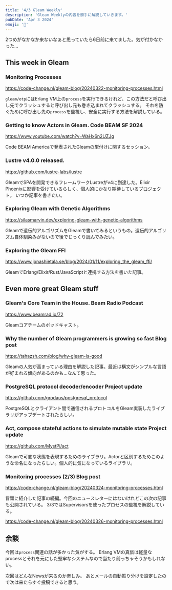 ```yaml
---
title: '4/3 Gleam Weekly'
description: 'Gleam Weeklyの内容を勝手に解説していきます。'
pubDate: 'Apr 3 2024'
emoji: '🦊'
---
```


2つめがなかなか来ないなぁと思っていたら6日前に来てました。気が付かなかった...

## This week in Gleam

### Monitoring Processes

https://code-change.nl/gleam-blog/20240322-monitoring-processes.html

`gleam/otp`にはErlang VM上の`process`を実行できるけれど、この方法だと呼び出し先でクラッシュすると呼び出し元も巻き込まれてクラッシュする。
それを防ぐために呼び出し先の`process`を監視し、安全に実行する方法を解説している。


### Getting to know Actors in Gleam. Code BEAM SF 2024

https://www.youtube.com/watch?v=WaHx6n2UZJg

Code BEAM Americaで発表されたGleamの型付けに関するセッション。

### Lustre v4.0.0 released.

https://github.com/lustre-labs/lustre

GleamでSPAを開発できるフレームワークLustreがv4に到達した。Elixir Phoenixに影響を受けているらしく、個人的にかなり期待しているプロジェクト。
いつか記事を書きたい。

### Exploring Gleam with Genetic Algorithms

https://silasmarvin.dev/exploring-gleam-with-genetic-algorithms

Gleamで遺伝的アルゴリズムをGleamで書いてみるというもの。遺伝的アルゴリズム自体馴染みがないので後でじっくり読んでみたい。

### Exploring the Gleam FFI

https://www.jonashietala.se/blog/2024/01/11/exploring_the_gleam_ffi/

GleamでErlang/Elixir/Rust/JavaScriptと連携する方法を書いた記事。

## Even more great Gleam stuff

### Gleam's Core Team in the House. Beam Radio Podcast

https://www.beamrad.io/72

Gleamコアチームのポッドキャスト。

### Why the number of Gleam programmers is growing so fast Blog post

https://tahazsh.com/blog/why-gleam-is-good

Gleamの人気が高まっている理由を解説した記事。最近は構文がシンプルな言語が好まれる傾向があるのかも...なんて思った。

### PostgreSQL protocol decoder/encoder Project update

https://github.com/grodaus/postgresql_protocol

PostgreSQLとクライアント間で通信されるプロトコルをGleam実装したライブラリがアップデートされたらしい。

### Act, compose stateful actions to simulate mutable state Project update

https://github.com/MystPi/act

Gleamで可変な状態を表現するためのライブラリ。Actorと区別するためこのような命名になったらしい。個人的に気になっているライブラリ。

### Monitoring processes (2/3) Blog post

https://code-change.nl/gleam-blog/20240324-monitoring-processes.html

冒頭に紹介した記事の続編。今回のニュースレターにはないけれどこの次の記事も公開されている。
3/3ではSupervisorsを使ったプロセスの監視を解説している。

https://code-change.nl/gleam-blog/20240326-monitoring-processes.html

## 余談

今回は`process`関連の話が多かった気がする。
Erlang VMの真価は軽量なprocessとそれを元にした堅牢なシステムなので当たり前っちゃそうかもしれない。

次回はどんなNewsが来るのか楽しみ。
あとメールの自動振り分けを設定したので次は来たらすぐ投稿できると思う。
